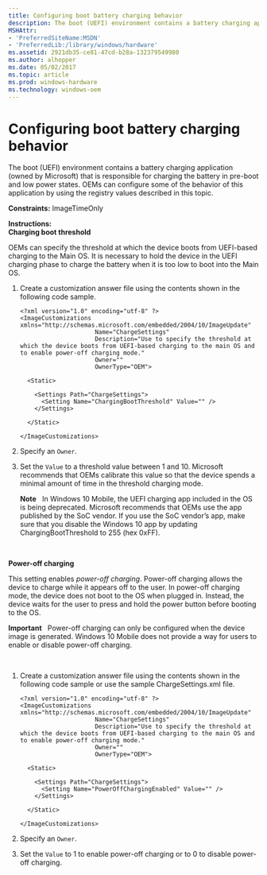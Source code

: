 ```yaml
---
title: Configuring boot battery charging behavior
description: The boot (UEFI) environment contains a battery charging application (owned by Microsoft) that is responsible for charging the battery in pre-boot and low power states.
MSHAttr:
- 'PreferredSiteName:MSDN'
- 'PreferredLib:/library/windows/hardware'
ms.assetid: 2921db35-ce81-47cd-b28a-132379549980
ms.author: alhopper
ms.date: 05/02/2017
ms.topic: article
ms.prod: windows-hardware
ms.technology: windows-oem
---
```


# Configuring boot battery charging behavior


The boot (UEFI) environment contains a battery charging application (owned by Microsoft) that is responsible for charging the battery in pre-boot and low power states. OEMs can configure some of the behavior of this application by using the registry values described in this topic.

<a href="" id="constraints---imagetimeonly"></a>**Constraints:** ImageTimeOnly  

<a href="" id="instructions-"></a>**Instructions:**  
**Charging boot threshold**

OEMs can specify the threshold at which the device boots from UEFI-based charging to the Main OS. It is necessary to hold the device in the UEFI charging phase to charge the battery when it is too low to boot into the Main OS.

1.  Create a customization answer file using the contents shown in the following code sample.

    ``` syntax
    <?xml version="1.0" encoding="utf-8" ?>  
    <ImageCustomizations xmlns="http://schemas.microsoft.com/embedded/2004/10/ImageUpdate"  
                         Name="ChargeSettings"  
                         Description="Use to specify the threshold at which the device boots from UEFI-based charging to the main OS and to enable power-off charging mode."  
                         Owner=""  
                         OwnerType="OEM"> 
      
      <Static>  

        <Settings Path="ChargeSettings">  
          <Setting Name="ChargingBootThreshold" Value="" />  
        </Settings>  

      </Static>

    </ImageCustomizations>
    ```

2.  Specify an `Owner`.

3.  Set the `Value` to a threshold value between 1 and 10. Microsoft recommends that OEMs calibrate this value so that the device spends a minimal amount of time in the threshold charging mode.

    **Note**  
    In Windows 10 Mobile, the UEFI charging app included in the OS is being deprecated. Microsoft recommends that OEMs use the app published by the SoC vendor. If you use the SoC vendor’s app, make sure that you disable the Windows 10 app by updating ChargingBootThreshold to 255 (hex 0xFF).

     

**Power-off charging**

This setting enables *power-off charging*. Power-off charging allows the device to charge while it appears off to the user. In power-off charging mode, the device does not boot to the OS when plugged in. Instead, the device waits for the user to press and hold the power button before booting to the OS.

**Important**  
Power-off charging can only be configured when the device image is generated. Windows 10 Mobile does not provide a way for users to enable or disable power-off charging.

 

1.  Create a customization answer file using the contents shown in the following code sample or use the sample ChargeSettings.xml file.

    ``` syntax
    <?xml version="1.0" encoding="utf-8" ?>  
    <ImageCustomizations xmlns="http://schemas.microsoft.com/embedded/2004/10/ImageUpdate"  
                         Name="ChargeSettings"  
                         Description="Use to specify the threshold at which the device boots from UEFI-based charging to the main OS and to enable power-off charging mode."  
                         Owner=""  
                         OwnerType="OEM"> 
      
      <Static>  

        <Settings Path="ChargeSettings">  
          <Setting Name="PowerOffChargingEnabled" Value="" />
        </Settings>  

      </Static>

    </ImageCustomizations>
    ```

2.  Specify an `Owner`.

3.  Set the `Value` to 1 to enable power-off charging or to 0 to disable power-off charging.


 

 







